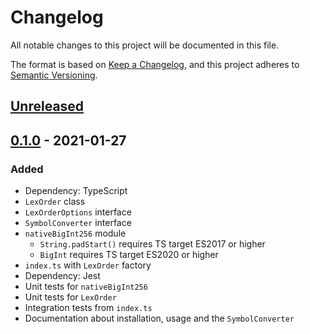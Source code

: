 # Changelog

All notable changes to this project will be documented in this file.

The format is based on [Keep a Changelog](https://keepachangelog.com/en/1.0.0/),
and this project adheres to [Semantic Versioning](https://semver.org/spec/v2.0.0.html).


## [Unreleased]


## [0.1.0] - 2021-01-27

### Added

- Dependency: TypeScript
- `LexOrder` class
- `LexOrderOptions` interface
- `SymbolConverter` interface
- `nativeBigInt256` module
  - `String.padStart()` requires TS target ES2017 or higher
  - `BigInt` requires TS target ES2020 or higher
- `index.ts` with `LexOrder` factory
- Dependency: Jest
- Unit tests for `nativeBigInt256`
- Unit tests for `LexOrder`
- Integration tests from `index.ts`
- Documentation about installation, usage and the `SymbolConverter`


[unreleased]: https://github.com/aryelgois/lexorder/compare/v0.1.0...HEAD
[0.1.0]: https://github.com/aryelgois/lexorder/compare/initial-commit...v0.1.0
